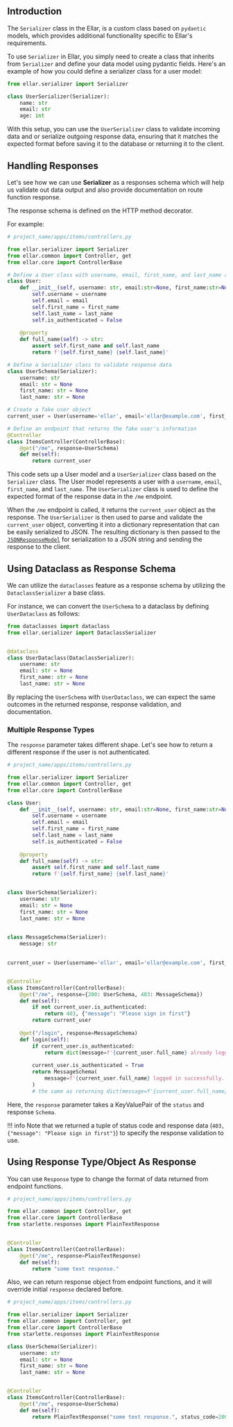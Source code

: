 ## Introduction
The `Serializer` class in the Ellar, is a custom class based on `pydantic` models, which provides additional functionality specific to Ellar's requirements.

To use `Serializer` in Ellar, you simply need to create a class that inherits from `Serializer` and define your data model using pydantic fields. 
Here's an example of how you could define a serializer class for a user model:

```python
from ellar.serializer import Serializer

class UserSerializer(Serializer):
    name: str
    email: str
    age: int

```

With this setup, you can use the `UserSerializer` class to validate incoming data and or serialize outgoing response data, 
ensuring that it matches the expected format before saving it to the database or returning it to the client.

## Handling Responses

Let's see how we can use **Serializer** as a responses schema which will help us validate out data output and also provide documentation on route function response.

The response schema is defined on the HTTP method decorator.

For example:
```python
# project_name/apps/items/controllers.py

from ellar.serializer import Serializer
from ellar.common import Controller, get
from ellar.core import ControllerBase

# Define a User class with username, email, first_name, and last_name attributes
class User:
    def __init__(self, username: str, email:str=None, first_name:str=None, last_name:str=None) -> None:
        self.username = username
        self.email = email
        self.first_name = first_name
        self.last_name = last_name
        self.is_authenticated = False
    
    @property
    def full_name(self) -> str:
        assert self.first_name and self.last_name
        return f'{self.first_name} {self.last_name}'

# Define a Serializer class to validate response data
class UserSchema(Serializer):
    username: str
    email: str = None
    first_name: str = None
    last_name: str = None

# Create a fake user object
current_user = User(username='ellar', email='ellar@example.com', first_name='ellar', last_name='asgi')    

# Define an endpoint that returns the fake user's information
@Controller
class ItemsController(ControllerBase):
    @get("/me", response=UserSchema)
    def me(self):
        return current_user

```
This code sets up a User model and a `UserSerializer` class based on the `Serializer` class. 
The User model represents a user with a `username`, `email`, `first_name`, and `last_name`. 
The `UserSerializer` class is used to define the expected format of the response data in the `/me` endpoint.

When the `/me` endpoint is called, it returns the `current_user` object as the response. 
The `UserSerializer` is then used to parse and validate the `current_user` object, converting it into a dictionary representation 
that can be easily serialized to JSON. 
The resulting dictionary is then passed to the [`JSONResponseModel`](./response-model/#jsonresponsemodel) for serialization to a 
JSON string and sending the response to the client.

## Using Dataclass as Response Schema
We can utilize the `dataclasses` feature as a response schema by utilizing the `DataclassSerializer` a base class. 

For instance, we can convert the `UserSchema` to a dataclass by defining `UserDataclass` as follows:

```python
from dataclasses import dataclass
from ellar.serializer import DataclassSerializer


@dataclass
class UserDataclass(DataclassSerializer):
    username: str
    email: str = None
    first_name: str = None
    last_name: str = None

```

By replacing the `UserSchema` with `UserDataclass`, we can expect the same outcomes in the returned response, response validation, and documentation.

### Multiple Response Types

The `response` parameter takes different shape. Let's see how to return a different response if the user is not authenticated.

```python
# project_name/apps/items/controllers.py

from ellar.serializer import Serializer
from ellar.common import Controller, get
from ellar.core import ControllerBase

class User:
    def __init__(self, username: str, email:str=None, first_name:str=None, last_name:str=None) -> None:
        self.username = username
        self.email = email
        self.first_name = first_name
        self.last_name = last_name
        self.is_authenticated = False
    
    @property
    def full_name(self) -> str:
        assert self.first_name and self.last_name
        return f'{self.first_name} {self.last_name}'


class UserSchema(Serializer):
    username: str
    email: str = None
    first_name: str = None
    last_name: str = None

    
class MessageSchema(Serializer):
    message: str

    
current_user = User(username='ellar', email='ellar@example.com', first_name='ellar', last_name='asgi')    


@Controller
class ItemsController(ControllerBase):
    @get("/me", response={200: UserSchema, 403: MessageSchema})
    def me(self):
        if not current_user.is_authenticated:
            return 403, {"message": "Please sign in first"}
        return current_user
    
    @get("/login", response=MessageSchema)
    def login(self):
        if current_user.is_authenticated:
            return dict(message=f'{current_user.full_name} already logged in.') 
        
        current_user.is_authenticated = True
        return MessageSchema(
            message=f'{current_user.full_name} logged in successfully.'
        ) 
        # the same as returning dict(message=f'{current_user.full_name} logged in successfully.')
```

Here, the `response` parameter takes a KeyValuePair of the `status` and response `Schema`.

!!! info
    Note that we returned a tuple of status code and response data (`403, {"message": "Please sign in first"}`) to specify the response validation to use.



## Using Response Type/Object As Response

You can use `Response` type to change the format of data returned from endpoint functions.

```python
# project_name/apps/items/controllers.py

from ellar.common import Controller, get
from ellar.core import ControllerBase
from starlette.responses import PlainTextResponse


@Controller
class ItemsController(ControllerBase):
    @get("/me", response=PlainTextResponse)
    def me(self):
        return "some text response."

```

Also, we can return response object from endpoint functions, and it will override initial `response` declared before.

```python
# project_name/apps/items/controllers.py

from ellar.serializer import Serializer
from ellar.common import Controller, get
from ellar.core import ControllerBase
from starlette.responses import PlainTextResponse

class UserSchema(Serializer):
    username: str
    email: str = None
    first_name: str = None
    last_name: str = None


@Controller
class ItemsController(ControllerBase):
    @get("/me", response=UserSchema)
    def me(self):
        return PlainTextResponse("some text response.", status_code=200)
```
